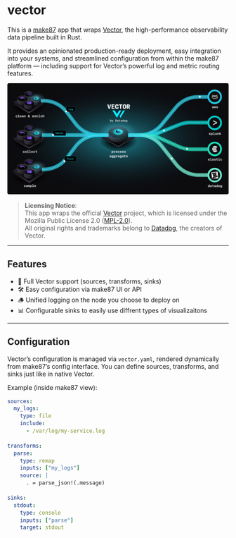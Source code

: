 # vector

This is a [make87](https://make87.com) app that wraps [Vector](https://vector.dev), the high-performance observability data pipeline built in Rust.

It provides an opinionated production-ready deployment, easy integration into your systems, and streamlined configuration from within the make87 platform — including support for Vector’s powerful log and metric routing features.

![Vector Banner](https://github.com/vectordotdev/vector/raw/master/website/static/img/diagram.svg)

> **Licensing Notice**:  
> This app wraps the official [Vector](https://github.com/vectordotdev/vector) project, which is licensed under the Mozilla Public License 2.0 ([MPL-2.0](https://www.mozilla.org/en-US/MPL/2.0/)).  
> All original rights and trademarks belong to [Datadog](https://www.datadoghq.com), the creators of Vector.

---

## Features

- 🧩 Full Vector support (sources, transforms, sinks)
- 🛠️ Easy configuration via make87 UI or API
- 🪵 Unified logging on the node you choose to deploy on
- 📊 Configurable sinks to easily use diffrent types of visualizaitons

---

## Configuration

Vector’s configuration is managed via `vector.yaml`, rendered dynamically from make87’s config interface. You can define sources, transforms, and sinks just like in native Vector.

Example (inside make87 view):

```yaml
sources:
  my_logs:
    type: file
    include:
      - /var/log/my-service.log

transforms:
  parse:
    type: remap
    inputs: ["my_logs"]
    source: |
      . = parse_json!(.message)

sinks:
  stdout:
    type: console
    inputs: ["parse"]
    target: stdout
